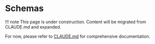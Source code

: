# Schemas

!!! note
    This page is under construction. Content will be migrated from CLAUDE.md and expanded.

For now, please refer to [CLAUDE.md](https://github.com/winterop-com/chapkit/blob/main/CLAUDE.md) for comprehensive documentation.

